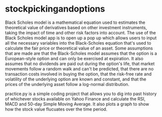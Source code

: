 # stockpickingandoptions
Black Scholes model is a mathematical equation used to estimates the theoretical value of derivatives based on other investment instruments, taking the impact of time and other risk factors into account. The use of the Black Scholes model app is to open up a pop up which allows users to input all the necessary variables into the Black-Scholes equation that's used to calculate the fair price or theoretical value of an asset. 
Some assumptions that are made are that the Black-Scholes model assumes that the option is a European-style option and can only be exercised at expiration.
It also assumes that no dividends are paid out during the option's life, that market movements follow a random walk and can't be predicted, that there are no transaction costs involved in buying the option, that the risk-free rate and volatility of the underlying option are known and constant, and that the prices of the underlying asset follow a log-normal distribution.

practice.py is a simple coding project that allows you to dig into past history of whichever stocks available on Yahoo Finance and calculate the RSI, MACD and 50-day Simple Moving Average. It also plots a graph to show how the stock value flucuates over the time period. 
